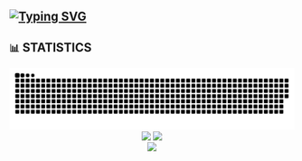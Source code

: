 ## [![Typing SVG](https://readme-typing-svg.demolab.com?font=Iosevka&size=30&duration=2000&pause=2000&color=41B883&vCenter=true&width=210&height=35&lines=IliHanSoLow)](https://git.io/typing-svg)

<!--
**IliHanSoLow/IliHanSoLow** is a ✨ _special_ ✨ repository because its `README.md` (this file) appears on your GitHub profile.

Here are some ideas to get you started:

- 🔭 I’m currently working on ...
- 🌱 I’m currently learning ...
- 👯 I’m looking to collaborate on ...
- 🤔 I’m looking for help with ...
- 💬 Ask me about ...
- 📫 How to reach me: ...
- 😄 Pronouns: ...
- ⚡ Fun fact: ...
-->

## `📊` STATISTICS
<div align="center">

![](https://raw.githubusercontent.com/IliHanSoLow/IliHanSoLow/output/github-contribution-grid-snake.svg)
![](https://github-readme-stats-lovat-beta.vercel.app/api?username=IliHanSoLow&show_icons=true&hide_title=true&icon_color=41B883&ring_color=41B883&text_bold=false&include_all_commits=true)
![](https://github-readme-stats-lovat-beta.vercel.app/api/top-langs/?username=IliHanSoLow&layout=compact&title_color=41B883&exclude_repo=github-readme-stats) <br>
![](http://github-profile-summary-cards.vercel.app/api/cards/profile-details?username=IliHanSoLow&theme=vue) <br>

</div>

<div align="center">
